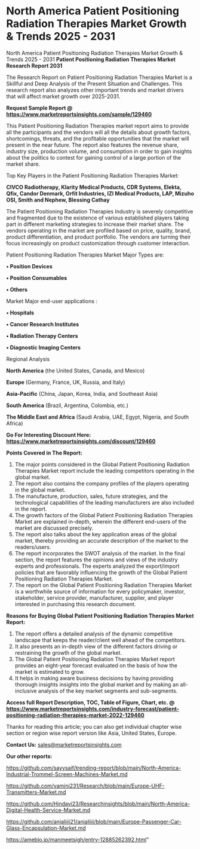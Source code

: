 # North America Patient Positioning Radiation Therapies Market Growth & Trends 2025 - 2031
 North America Patient Positioning Radiation Therapies Market Growth & Trends 2025 - 2031
<strong>Patient Positioning Radiation Therapies Market Research Report 2031</strong>

The Research Report on Patient Positioning Radiation Therapies Market is a Skillful and Deep Analysis of the Present Situation and Challenges. This research report also analyzes other important trends and market drivers that will affect market growth over 2025-2031.

<strong>Request Sample Report @ <a href=https://www.marketreportsinsights.com/sample/129460>https://www.marketreportsinsights.com/sample/129460</a></strong>

This Patient Positioning Radiation Therapies market report aims to provide all the participants and the vendors will all the details about growth factors, shortcomings, threats, and the profitable opportunities that the market will present in the near future. The report also features the revenue share, industry size, production volume, and consumption in order to gain insights about the politics to contest for gaining control of a large portion of the market share.

Top Key Players in the Patient Positioning Radiation Therapies Market:

<strong>CIVCO Radiotherapy, Klarity Medical Products, CDR Systems, Elekta, Qfix, Candor Denmark, Orfit Industries, IZI Medical Products, LAP, Mizuho OSI, Smith and Nephew, Blessing Cathay</strong>

The Patient Positioning Radiation Therapies Industry is severely competitive and fragmented due to the existence of various established players taking part in different marketing strategies to increase their market share. The vendors operating in the market are profiled based on price, quality, brand, product differentiation, and product portfolio. The vendors are turning their focus increasingly on product customization through customer interaction.

Patient Positioning Radiation Therapies Market Major Types are:

<strong>• Position Devices

• Position Consumables

• Others</strong>

Market Major end-user applications :

<strong>• Hospitals

• Cancer Research Institutes

• Radiation Therapy Centers

• Diagnostic Imaging Centers</strong>

Regional Analysis

</u><strong><b>North America</b></strong> (the United States, Canada, and Mexico)

<strong><b>Europe </b></strong>(Germany, France, UK, Russia, and Italy)

<strong><b>Asia-Pacific</b></strong> (China, Japan, Korea, India, and Southeast Asia)

<strong><b>South America</b></strong> (Brazil, Argentina, Colombia, etc.)

<strong><b>The Middle East and Africa</b></strong> (Saudi Arabia, UAE, Egypt, Nigeria, and South Africa)

<strong>Go For Interesting Discount Here: <a href=https://www.marketreportsinsights.com/discount/129460>https://www.marketreportsinsights.com/discount/129460</a></strong>

<strong>Points Covered in The Report:</strong>
<ol>
  <li>The major points considered in the Global Patient Positioning Radiation Therapies Market report include the leading competitors operating in the global market.</li>
  <li>The report also contains the company profiles of the players operating in the global market.</li>
  <li>The manufacture, production, sales, future strategies, and the technological capabilities of the leading manufacturers are also included in the report.</li>
  <li>The growth factors of the Global Patient Positioning Radiation Therapies Market are explained in-depth, wherein the different end-users of the market are discussed precisely.</li>
  <li>The report also talks about the key application areas of the global market, thereby providing an accurate description of the market to the readers/users.</li>
  <li>The report incorporates the SWOT analysis of the market. In the final section, the report features the opinions and views of the industry experts and professionals. The experts analyzed the export/import policies that are favorably influencing the growth of the Global Patient Positioning Radiation Therapies Market.</li>
  <li>The report on the Global Patient Positioning Radiation Therapies Market is a worthwhile source of information for every policymaker, investor, stakeholder, service provider, manufacturer, supplier, and player interested in purchasing this research document.</li>
</ol>
<strong>Reasons for Buying Global Patient Positioning Radiation Therapies Market Report:</strong>

<ol>
  <li>The report offers a detailed analysis of the dynamic competitive landscape that keeps the reader/client well ahead of the competitors.</li>
  <li>It also presents an in-depth view of the different factors driving or restraining the growth of the global market.</li>
  <li>The Global Patient Positioning Radiation Therapies Market report provides an eight-year forecast evaluated on the basis of how the market is estimated to grow.</li>
  <li>It helps in making aware business decisions by having providing thorough insights insights into the global market and by making an all-inclusive analysis of the key market segments and sub-segments.</li>
</ol>
<strong>Access full Report Description, TOC, Table of Figure, Chart, etc. @ <a href=https://www.marketreportsinsights.com/industry-forecast/patient-positioning-radiation-therapies-market-2022-129460>https://www.marketreportsinsights.com/industry-forecast/patient-positioning-radiation-therapies-market-2022-129460</a></strong>


Thanks for reading this article; you can also get individual chapter wise section or region wise report version like Asia, United States, Europe.

<strong>Contact Us:</strong>
sales@marketreportsinsights.com

<strong>Our other reports:</strong>

<a href=https://github.com/sayysaif/trending-report/blob/main/North-America-Industrial-Trommel-Screen-Machines-Market.md>https://github.com/sayysaif/trending-report/blob/main/North-America-Industrial-Trommel-Screen-Machines-Market.md</a>

<a href=https://github.com/yamini231/Research/blob/main/Europe-UHF-Transmitters-Market.md>https://github.com/yamini231/Research/blob/main/Europe-UHF-Transmitters-Market.md</a>

<a href=https://github.com/Hindavi23/Researchinsights/blob/main/North-America-Digital-Health-Service-Market.md>https://github.com/Hindavi23/Researchinsights/blob/main/North-America-Digital-Health-Service-Market.md</a>

<a href=https://github.com/anjaliiii21/anjaliiii/blob/main/Europe-Passenger-Car-Glass-Encapsulation-Market.md>https://github.com/anjaliiii21/anjaliiii/blob/main/Europe-Passenger-Car-Glass-Encapsulation-Market.md</a>

<a href=https://ameblo.jp/manmeetsigh/entry-12885262392.html>https://ameblo.jp/manmeetsigh/entry-12885262392.html</a>"
